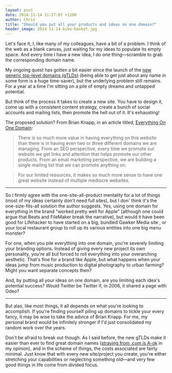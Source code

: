 ```yaml
---
layout: post
date: 2014-11-14 11:27:07 +1200
author: Chris
title: "Should you put all your products and ideas on one domain?"
header_image: 2014-11-14-bike-basket.jpg
---
```


<!-- excerpt -->

Let's face it, I, like many of my colleagues, have a bit of a problem. I think of the web as a blank canvas, just waiting for my ideas to populate its empty space. And every time I have a new idea, I do one thing—scramble to grab the corresponding domain name. 

My ongoing quest has gotten a bit easier since the launch of the [new generic top-level domains (gTLDs)](https://iwantmyname.com/domains/new-gtld-domain-extensions) (being able to get just about any name in some form is a huge time-saver), but the underlying problem still remains. For a year at a time I'm sitting on a pile of empty dreams and untapped potential. 

But think of the process it takes to create a new site. You have to design it, come up with a consistent content strategy, create a bunch of social accounts and mailing lists, then promote the hell out of it. It's exhausting! 

The proposed solution? From Brian Knapp, in an article titled, [Everything On One Domain](http://retromocha.com/learn/put-everything-on-one-domain/):

>There is so much more value in having everything on this website than there is in having even two or three different domains we are managing. From an SEO perspective, every time we promote our website we get links and attention that helps promote our other products. From an email marketing perspective, we are building a single mailing list that we can promote anything on.

>For our limited resources, it makes so much more sense to have one great website instead of multiple mediocre websites.

<!-- /excerpt -->

***

So I firmly agree with the one-site-all-product mentality for a lot of things (most of my ideas certainly don't need full sites), but I don' think it's the one-size-fits-all solution the author suggests. Yes, using one domain for everything in the brand "worked pretty well for Apple" (although one could argue that Beats and FileMaker break the narrative), but would it have been good for Lifehacker to have started on a big, bundled Gawker Media site , or your local restaurant group to roll up its various entities into one big menu monster?

For one, when you pile everything into one domain, you're severely limiting your branding options. Instead of giving every new project its own personality, you're all but forced to roll everything into your overarching aesthetic. That's fine for a brand like Apple, but what happens when your ideas jump from music production to digital photography to urban farming? Might you want separate concepts then?

And, by putting all your ideas on one domain, are you limiting each idea's potential success? Would Twitter be Twitter if, in 2006, it shared a page with Odeo?

***

But alas, like most things, it all depends on what you're looking to accomplish. If you're finding yourself piling up domains to tickle your every fancy, it may be wise to take the advice of Brian Knapp. For me, my personal brand would be infinitely stronger if I'd just consolidated my random work over the years. 

Don't be afraid to break out though. As I said before, the new gTLDs make it easier than ever to find great domain names ([straying from .com is A-ok](http://blog.iwantmyname.com/2014/10/do-domain-extensions-really-matter-anymore.html) in my opinion), and in the scheme of things, the costs associated are fairly minimal. Just know that with every new site/project you create, you're either stretching your capabilities or neglecting something old—and very few good things in life come from divided focus.

